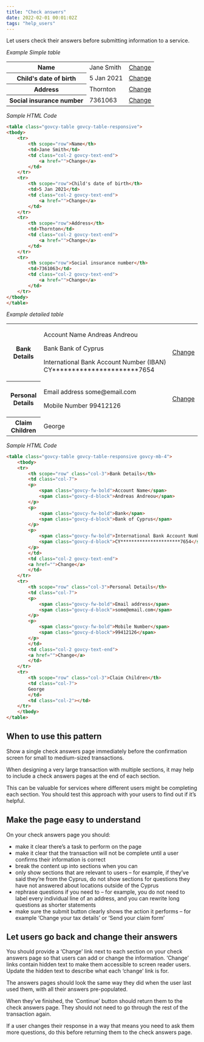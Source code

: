 ```yaml
---
title: "Check answers"
date: 2022-02-01 00:01:02Z
tags: "help_users"
---
```

Let users check their answers before submitting information to a service. 

*Example Simple table*
<div class="govcy-container govcy-p-4  govcy-br-1 govcy-br-standard govcy-mb-4">
<table class="govcy-table govcy-table-responsive">
<tbody>
    <tr>
        <th scope="row">Name</th>
        <td>Jane Smith</td>
        <td class="col-2 govcy-text-end">
            <a href="">Change</a>
        </td>
    </tr>
    <tr>
        <th scope="row">Child's date of birth</th>
        <td>5 Jan 2021</td>
        <td class="col-2 govcy-text-end">
            <a href="">Change</a>
        </td>
    </tr>
    <tr>
        <th scope="row">Address</th>
        <td>Thornton</td>
        <td class="col-2 govcy-text-end">
            <a href="">Change</a>
        </td>
    </tr>
    <tr>
        <th scope="row">Social insurance number</th>
        <td>7361063</td>
        <td class="col-2 govcy-text-end">
            <a href="">Change</a>
        </td>
    </tr>
</tbody>
</table>
</div>

*Sample HTML Code*

```html
<table class="govcy-table govcy-table-responsive">
<tbody>
    <tr>
        <th scope="row">Name</th>
        <td>Jane Smith</td>
        <td class="col-2 govcy-text-end">
            <a href="">Change</a>
        </td>
    </tr>
    <tr>
        <th scope="row">Child's date of birth</th>
        <td>5 Jan 2021</td>
        <td class="col-2 govcy-text-end">
            <a href="">Change</a>
        </td>
    </tr>
    <tr>
        <th scope="row">Address</th>
        <td>Thornton</td>
        <td class="col-2 govcy-text-end">
            <a href="">Change</a>
        </td>
    </tr>
    <tr>
        <th scope="row">Social insurance number</th>
        <td>7361063</td>
        <td class="col-2 govcy-text-end">
            <a href="">Change</a>
        </td>
    </tr>
</tbody>
</table>
```

*Example detailed table*
<div class="govcy-container govcy-p-4  govcy-br-1 govcy-br-standard govcy-mb-4">
<table class="govcy-table govcy-table-responsive govcy-mb-4">
<tbody>
    <tr>
        <th scope="row" class="col-3">Bank Details</th>
        <td class="col-7">
        <p>
            <span class="govcy-fw-bold">Account Name</span>
            <span class="govcy-d-block">Andreas Andreou</span>
        </p>
        <p>
            <span class="govcy-fw-bold">Bank</span>
            <span class="govcy-d-block">Bank of Cyprus</span>
        </p>
        <p>
            <span class="govcy-fw-bold">International Bank Account Number (IBAN)</span>
            <span class="govcy-d-block">CY**********************7654</span>
        </p>
        </td>
        <td class="col-2 govcy-text-end">
        <a href="">Change</a>
        </td>
    </tr>
    <tr>
        <th scope="row" class="col-3">Personal Details</th>
        <td class="col-7">
        <p>
            <span class="govcy-fw-bold">Email address</span>
            <span class="govcy-d-block">some@email.com</span>
        </p>
        <p>
            <span class="govcy-fw-bold">Mobile Number</span>
            <span class="govcy-d-block">99412126</span>
        </p>
        </td>
        <td class="col-2 govcy-text-end">
        <a href="">Change</a>
        </td>
    </tr>
    <tr>
        <th scope="row" class="col-3">Claim Children</th>
        <td class="col-7">
        George
        </td>
        <td class="col-2"></td>
    </tr>
    </tbody>
</table>
</div>

*Sample HTML Code*

```html
<table class="govcy-table govcy-table-responsive govcy-mb-4">
    <tbody>
    <tr>
        <th scope="row" class="col-3">Bank Details</th>
        <td class="col-7">
        <p>
            <span class="govcy-fw-bold">Account Name</span>
            <span class="govcy-d-block">Andreas Andreou</span>
        </p>
        <p>
            <span class="govcy-fw-bold">Bank</span>
            <span class="govcy-d-block">Bank of Cyprus</span>
        </p>
        <p>
            <span class="govcy-fw-bold">International Bank Account Number (IBAN)</span>
            <span class="govcy-d-block">CY**********************7654</span>
        </p>
        </td>
        <td class="col-2 govcy-text-end">
        <a href="">Change</a>
        </td>
    </tr>
    <tr>
        <th scope="row" class="col-3">Personal Details</th>
        <td class="col-7">
        <p>
            <span class="govcy-fw-bold">Email address</span>
            <span class="govcy-d-block">some@email.com</span>
        </p>
        <p>
            <span class="govcy-fw-bold">Mobile Number</span>
            <span class="govcy-d-block">99412126</span>
        </p>
        </td>
        <td class="col-2 govcy-text-end">
        <a href="">Change</a>
        </td>
    </tr>
    <tr>
        <th scope="row" class="col-3">Claim Children</th>
        <td class="col-7">
        George
        </td>
        <td class="col-2"></td>
    </tr>
    </tbody>
</table>
```

## When to use this pattern
Show a single check answers page immediately before the confirmation screen for small to medium-sized transactions.

When designing a very large transaction with multiple sections, it may help to include a check answers pages at the end of each section.

This can be valuable for services where different users might be completing each section. You should test this approach with your users to find out if it’s helpful.

## Make the page easy to understand
On your check answers page you should:

- make it clear there’s a task to perform on the page
- make it clear that the transaction will not be complete until a user confirms their information is correct
- break the content up into sections when you can
- only show sections that are relevant to users – for example, if they’ve said they’re from the Cyprus, do not show sections for questions they have not answered about locations outside of the Cyprus
- rephrase questions if you need to – for example, you do not need to label every individual line of an address, and you can rewrite long questions as shorter statements
- make sure the submit button clearly shows the action it performs – for example ‘Change your tax details’ or ‘Send your claim form’

## Let users go back and change their answers
You should provide a ‘Change’ link next to each section on your check answers page so that users can add or change the information. ‘Change’ links contain hidden text to make them accessible to screen reader users. Update the hidden text to describe what each ‘change’ link is for.

The answers pages should look the same way they did when the user last used them, with all their answers pre-populated.

When they’ve finished, the ‘Continue’ button should return them to the check answers page. They should not need to go through the rest of the transaction again.

If a user changes their response in a way that means you need to ask them more questions, do this before returning them to the check answers page.
